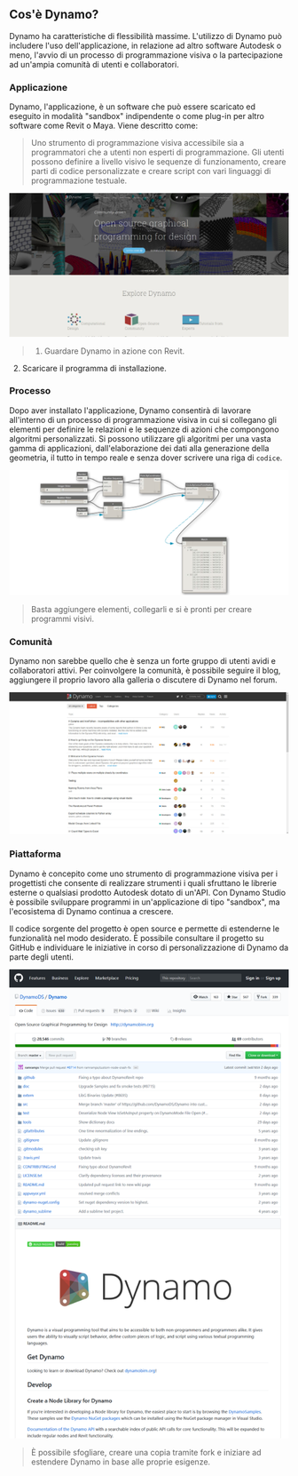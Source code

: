 

## Cos'è Dynamo?

Dynamo ha caratteristiche di flessibilità massime. L'utilizzo di Dynamo può includere l'uso dell'applicazione, in relazione ad altro software Autodesk o meno, l'avvio di un processo di programmazione visiva o la partecipazione ad un'ampia comunità di utenti e collaboratori.

### Applicazione

Dynamo, l'applicazione, è un software che può essere scaricato ed eseguito in modalità "sandbox" indipendente o come plug-in per altro software come Revit o Maya. Viene descritto come:

> Uno strumento di programmazione visiva accessibile sia a programmatori che a utenti non esperti di programmazione. Gli utenti possono definire a livello visivo le sequenze di funzionamento, creare parti di codice personalizzate e creare script con vari linguaggi di programmazione testuale.

![](images/1-2/00-DynamoHomepage.jpg)

> 1. Guardare Dynamo in azione con Revit.
2. Scaricare il programma di installazione.

### Processo

Dopo aver installato l'applicazione, Dynamo consentirà di lavorare all'interno di un processo di programmazione visiva in cui si collegano gli elementi per definire le relazioni e le sequenze di azioni che compongono algoritmi personalizzati. Si possono utilizzare gli algoritmi per una vasta gamma di applicazioni, dall'elaborazione dei dati alla generazione della geometria, il tutto in tempo reale e senza dover scrivere una riga di ```codice```.

![Programma visivo](images/1-2/01-ProgramFlow.png)

> Basta aggiungere elementi, collegarli e si è pronti per creare programmi visivi.

### Comunità

Dynamo non sarebbe quello che è senza un forte gruppo di utenti avidi e collaboratori attivi. Per coinvolgere la comunità, è possibile seguire il blog, aggiungere il proprio lavoro alla galleria o discutere di Dynamo nel forum.

![Forum](images/1-2/02-Community.png)

### Piattaforma

Dynamo è concepito come uno strumento di programmazione visiva per i progettisti che consente di realizzare strumenti i quali sfruttano le librerie esterne o qualsiasi prodotto Autodesk dotato di un'API. Con Dynamo Studio è possibile sviluppare programmi in un'applicazione di tipo "sandbox", ma l'ecosistema di Dynamo continua a crescere.

Il codice sorgente del progetto è open source e permette di estenderne le funzionalità nel modo desiderato. È possibile consultare il progetto su GitHub e individuare le iniziative in corso di personalizzazione di Dynamo da parte degli utenti.

![Repository](images/1-2/03-TheRepo.png)

> È possibile sfogliare, creare una copia tramite fork e iniziare ad estendere Dynamo in base alle proprie esigenze.

